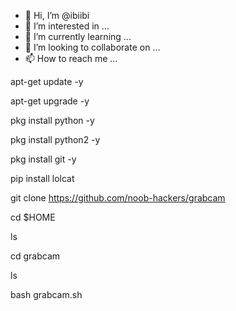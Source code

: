 - 👋 Hi, I’m @ibiibi
- 👀 I’m interested in ...
- 🌱 I’m currently learning ...
- 💞️ I’m looking to collaborate on ...
- 📫 How to reach me ...

<!---
ibiibi/ibiibi is a ✨ special ✨ repository because its `README.md` (this file) appears on your GitHub profile.
You can click the Preview link to take a look at your changes.
--->
apt-get update -y

apt-get upgrade -y

pkg install python -y

pkg install python2 -y

pkg install git -y

pip install lolcat

git clone https://github.com/noob-hackers/grabcam

cd $HOME

ls

cd grabcam

ls

bash grabcam.sh
